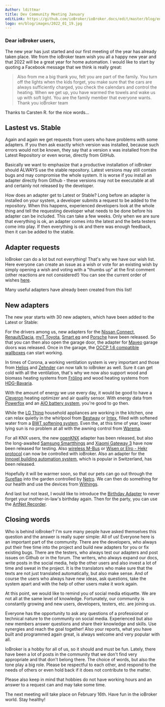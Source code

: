 ```yaml
---
Author: ldittmar
title: Dev Community Meeting January
editLink: https://github.com/ioBroker/ioBroker.docs/edit/master/blog/en/2022_01_19.md
logo: en/blog/images/2022_01_19.jpg
---
```

### Dear ioBroker users,
The new year has just started and our first meeting of the year has already taken place. We from the ioBroker team wish you all a happy new year and that 2022 will be a great year for home automation. I would like to start by quoting a Facebook message that we think is really great:

>Also from me a big thank you, felt you are part of the family. You turn off the lights when the kids forget, you make sure that the cars are always sufficiently charged, you check the calendars and control the heating. When we get up, you have warmed the towels and wake us up with soft light. You are the family member that everyone wants. Thank you ioBroker team

Thanks to Carsten R. for the nice words...

## Lastest vs. Stable
Again and again we get requests from users who have problems with some adapters. If you then ask exactly which version was installed, because such errors would not be known, they say that a version x was installed from the Latest Repository or even worse, directly from GitHub.

Basically we want to emphasize that a productive installation of ioBroker should ALWAYS use the stable repository. Latest versions may still contain bugs and may compromise the whole system. It is worse if you install an adapter directly from Github - these versions may not be executable at all and certainly not released by the developer.

How does an adapter get to Latest or Stable?
Long before an adapter is installed on your system, a developer submits a request to be added to the repository. When this happens, experienced developers look at the whole thing and tell the requesting developer what needs to be done before his adapter can be included. This can take a few weeks. Only when we are sure that everything is ok, an adapter comes into the latest and the beta testers come into play. If then everything is ok and there was enough feedback, then it can be added to the stable.

## Adapter requests
IoBroker can do a lot but not everything! That's why we have our wish list. Here everyone can create an issue as a wish or vote for an existing wish by simply opening a wish and voting with a "thumbs up" at the first comment (other reactions are not considered!) You can see the current order of wishes [here](https://github.com/ioBroker/AdapterRequests/issues?q=is%3Aissue+is%3Aopen+sort%3Areactions-%2B1-desc).

Many useful adapters have already been created from this list!

## New adapters
The new year starts with 30 new adapters, which have been added to the Latest or Stable:

For the drivers among us, new adapters for the [Nissan Connect](https://github.com/TA2k/ioBroker.nissan), [Renault/Dacia](https://github.com/TA2k/ioBroker.renault), [myT Toyota](https://github.com/TA2k/ioBroker.toyota), [Smart eq](https://github.com/TA2k/ioBroker.smart-eq) and [Porsche](https://github.com/TA2k/ioBroker.porsche) have been released. So that you can then also open the garage door, the adapter for [Maveo](https://github.com/TA2k/ioBroker.maveo) garage doors was released. Once in the garage, the [OCCP 1.6 compatible wallboxes](https://github.com/foxriver76/ioBroker.ocpp) can start working.

In times of Corona, a working ventilation system is very important and those from [Helios](https://github.com/iobroker-community-adapters/ioBroker.helios) and [Zehnder](https://github.com/TA2k/ioBroker.zehnder-cloud) can now talk to ioBroker as well. Sure it can get cold with all the ventilation, that's why we now also support wood and biomass heating systems from [Fröling](https://github.com/TA2k/ioBroker.froeling) and wood heating systems from [HDG-Bavaria](https://github.com/SteMaker/ioBroker.hdg-bavaria).

With the amount of energy we use every day, it would be good to have a [Cleveron](ioBroker.cleveron) heating optimizer and air quality sensor. With energy data from [Powerfox](https://github.com/Ax-LED/ioBroker.powerfox2) and an [AIO battery system](https://github.com/Newan/ioBroker.aio), you're good to go then.

While the [LG Thinq](https://github.com/TA2k/ioBroker.lg-thinq) household appliances are working in the kitchen, one can relax quietly in the whirlpool from [Bestway](https://github.com/TA2k/ioBroker.bestway) or [Intex](https://github.com/TA2k/ioBroker.intex), filled with softened water from a [BWT softening system](https://github.com/TA2k/ioBroker.bwt). Even the, at this time of year, lower lying sun is no problem at all with the awning control from [Warema](https://github.com/TA2k/ioBroker.wmswebcontrol).

For all KNX users, the new [openKNX](https://github.com/iobroker-community-adapters/ioBroker.openknx) adapter has been released, but also the long-awaited [Samsung Smartthings](https://github.com/TA2k/ioBroker.smartthings) and [Xiaomi Gateway 3](https://github.com/lasthead0/ioBroker.xiaomi-gateway3) have now been released for testing. Also [wireless M-Bus](https://github.com/lvogt/ioBroker.wireless-mbus) or [Wisen or Elro - Hekr protocol](https://github.com/TA2k/ioBroker.hekr) can now be controlled with ioBroker. Also an adapter for the [Innoxel building automation system](https://github.com/matthsc/ioBroker.innoxel), which is popular in Switzerland, has been released.

Hopefully it will be warmer soon, so that our pets can go out through the [Sureflap](https://github.com/Sickboy78/ioBroker.sureflap) into the garden controlled by [Netro](https://github.com/realhawker/ioBroker.netro). We can then do something for our health and use the devices from [Withings](https://github.com/TA2k/ioBroker.withings).

And last but not least, I would like to introduce the [Birthday Adapter](https://github.com/klein0r/ioBroker.birthdays) to never forget your mother-in-law's birthday again. Then for the party, you can use the [ArtNet Recorder](https://github.com/Bannsaenger/ioBroker.artnet-recorder).

## Closing words
Who is behind ioBroker? I'm sure many people have asked themselves this question and the answer is really super simple: All of us! Everyone here is an important part of the community. There are the developers, who always put their free time into the project and build new adapters for you or fix existing bugs. There are the testers, who always test our adapters and post issues on Github or in the forum. The writers, who always expand our docs, write posts in the social media, help the other users and also invest a lot of time and sweat in the project. It is the translators who make sure that the texts are not just translated automatically, but also make sense. And of course the users who always have new ideas, ask questions, take the system apart and with the help of other users make it work again.

At this point, we would like to remind you of social media etiquette. We are not all at the same level of knowledge. Fortunately, our community is constantly growing and new users, developers, testers, etc. are joining us.

Everyone has the opportunity to ask any questions of a professional or technical nature to the community on social media. Experienced but also new members answer questions and share their knowledge and skills. Use synergies and reach the goal together! Also your reports, what you have built and programmed again great, is always welcome and very popular with all.

IoBroker is a hobby for all of us, so it should and must be fun. Lately, there have been a lot of posts in the community that we don't find very appropriate and that don't belong there. The choice of words, but also the tone play a big role. Please be respectful to each other, and respond to the needs of others or even hold back if it does not contribute to the matter.

Please also keep in mind that hobbies do not have working hours and an answer to a request can and may take some time.

The next meeting will take place on February 16th. Have fun in the ioBroker world. Stay healthy!